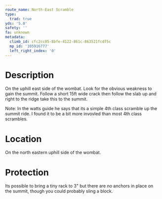 ```yaml
---
route_name: North-East Scramble
type:
  trad: true
yds: '5.0'
safety: ''
fa: unknown
metadata:
  climb_id: cfc2cc05-8bfe-4122-861c-863521fcdf5c
  mp_id: '105916777'
  left_right_index: '0'
---
```

# Description
On the uphill east side of the wombat. Look for the obvious weakness to gain the summit. Follow a short 15ft wide crack then follow the slab up and right to the ridge take this to the summit.

Note: In the watts guide he says that its a simple 4th class scramble up the summit ride. I found it to be a bit more invovled than most 4th class scrambles.

# Location
On the north eastern uphill side of the wombat.

# Protection
Its possible to bring a tiny rack to 3" but there are no anchors in place on the summit, though you could probably sling a block.
